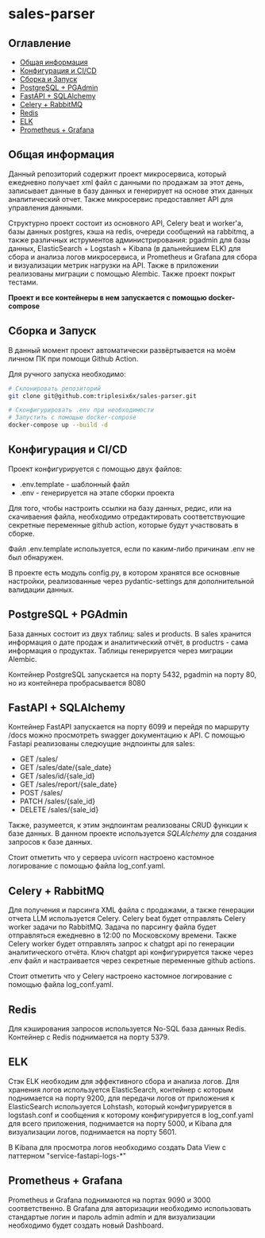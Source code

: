 # sales-parser

## Оглавление
 - [Общая информация](#общая-информация)
 - [Конфигурация и CI/CD](#конфигурация-и-cicd)
 - [Сборка и Запуск](#сборка-и-запуск)
 - [PostgreSQL + PGAdmin](#postgresql--pgadmin)
 - [FastAPI + SQLAlchemy](#fastapi--sqlalchemy)
 - [Celery + RabbitMQ](#celery--rabbitmq)
 - [Redis](#redis)
 - [ELK](#elk)
 - [Prometheus + Grafana](#prometheus--grafana)
 


## Общая информация
Данный репозиторий содержит проект микросервиса, который ежедневно получает xml файл с данными по продажам за этот день, записывает данные в базу данных и генерирует на основе этих данных аналитический отчет. Также микросервис предоставляет API для управления данными. 

Структурно проект состоит из основного API, Celery beat и worker'a, базы данных postgres, кэша на redis, очереди сообщений на rabbitmq, а также различных иструментов администрирования: pgadmin для базы данных, ElasticSearch + Logstash + Kibana (в дальнейшием ELK) для сбора и анализа логов микросервиса, и Prometheus и Grafana для сбора и визуализации метрик нагрузки на API. Также в приложении реализованы миграции с помощью Alembic. Также проект покрыт тестами.

**Проект и все контейнеры в нем запускается с помощью docker-compose**

## Сборка и Запуск
В данный момент проект автоматически развёртывается на моём личном ПК при помощи Github Action. 

Для ручного запуска необходимо:
```bash
# Склонировать репозиторий
git clone git@github.com:triplesix6x/sales-parser.git

# Сконфигурировать .env при необходимости
# Запустить с помощью docker-compose
docker-compose up --build -d
```

## Конфигурация и CI/CD
Проект конфигурируется с помощью двух файлов:
 - .env.template - шаблонный файл
 - .env - генерируется на этапе сборки проекта

Для того, чтобы настроить ссылки на базу данных, редис, или на скачиваения файла, необходимо отредактировать соответствующие секретные переменные github action, которые будут участвовать в сборке. 

Файл .env.template используется, если по каким-либо причинам .env не был обнаружен. 

В проекте есть модуль config.py, в котором хранятся все основные настройки, реализованные через pydantic-settings для дополнительной валидации данных.
## PostgreSQL + PGAdmin
База данных состоит из двух таблиц: sales и products. В sales хранится информация о дате продаж и аналитический отчёт, в productrs - сама информация о продуктах. Таблицы генерируется через миграции Alembic.

Контейнер PostgreSQL запускается на порту 5432, pgadmin на порту 80, но из контейнера пробрасывается 8080
## FastAPI + SQLAlchemy
Контейнер FastAPI запускается на порту 6099 и перейдя по маршруту /docs можно просмотреть swagger документацию к API.
С помощью Fastapi реализованы следюущие эндпоинты для sales:
 - GET /sales/
 - GET /sales/date/{sale_date}
 - GET /sales/id/{sale_id}
 - GET /sales/report/{sale_date}
 - POST /sales/
 - PATCH /sales/{sale_id}
 - DELETE /sales/{sale_id}

Также, разумеется, к этим эндпоинтам реализованы CRUD функции к базе данных. В данном проекте используется _SQLAlchemy_ для создания запросов к базе данных. 

Стоит отметить что у сервера uvicorn настроено кастомное логирование с помощью файла log_conf.yaml.

## Celery + RabbitMQ
Для получения и парсинга XML файла с продажами, а также генерации отчета LLM используется Celery. Celery beat будет отправлять Celery worker задачи по RabbitMQ. Задача по парсингу файла будет отправляться ежедневно в 12:00 по Московскому времени. Также Celery worker будет отправлять запрос к chatgpt api по генерации аналитического отчёта. Ключ chatgpt api конфигурируется также через .env файл и настраивается через секретные переменные github actions.

Стоит отметить что у Celery настроено кастомное логирование с помощью файла log_conf.yaml.
## Redis
Для кэширования запросов используется No-SQL база данных Redis. Контейнер с Redis поднимается на порту 5379.
## ELK
Стэк ELK необходим для эффективного сбора и анализа логов. Для хранения логов используется ElasticSearch, контейнер с которым поднимается на порту 9200, для передачи логов от приложения к ElasticSearch используется Lohstash, который конфигурируется в logstash.conf и сообщения к которому конфигурируется в log_conf.yaml для всего приложения, поднимается на порту 5000, и Kibana для визуализации логов, поднимается на порту 5601.

В Kibana для просмотра логов необходимо создать Data View с паттерном "service-fastapi-logs-*"
## Prometheus + Grafana
Prometheus и Grafana поднимаются на портах 9090 и 3000 соответственно. В Grafana для авторизации необходимо использовать стандартые логин и пароль admin admin и для визуализации необходимо будет создать новый Dashboard.

